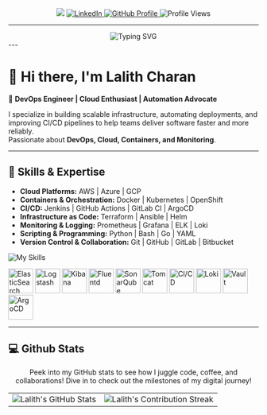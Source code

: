 <div align="center">
  <img src="https://capsule-render.vercel.app/api?type=speech&height=300&color=gradient&text=Lalith%20Charan&fontSize=90&animation=fadeIn&fontAlignY=38&desc=DevOps%20Engineer%20|%20Cloud•CI%2FCD•Automation•SRE•Monitoring
/>
</div>

<!-- SOCIAL LINKS -->
<div align="center">
  <a href="https://www.linkedin.com/in/lalith-charan-ampabathina">
    <img src="https://img.shields.io/badge/-LinkedIn-%230077B5?style=for-the-badge&logo=linkedin&logoColor=white" alt="LinkedIn"/>
  </a>
  <a href="https://github.com/ALALITHCHARAN">
    <img src="https://img.shields.io/badge/GitHub-Profile-%23121011?style=for-the-badge&logo=github&logoColor=white" alt="GitHub Profile"/>
  </a>
  <img src="https://komarev.com/ghpvc/?username=ALALITHCHARAN&style=for-the-badge&color=ff9500" alt="Profile Views" />
</div>

---
<div align="center">
  <img src="https://readme-typing-svg.demolab.com?font=Fira+Code&size=22&duration=4000&pause=1000&color=00D9FF&center=true&vCenter=true&multiline=true&width=800&height=100&lines=Multi-disciplinary+engineer+with+expertise+across;data%2C+cloud%2C+DevOps%2C+and+immersive+technologies" alt="Typing SVG" />
</div>
---

# 👋 Hi there, I'm Lalith Charan

🚀 **DevOps Engineer | Cloud Enthusiast | Automation Advocate**  

I specialize in building scalable infrastructure, automating deployments, and improving CI/CD pipelines to help teams deliver software faster and more reliably.  
Passionate about **DevOps, Cloud, Containers, and Monitoring**.  

---

## 🔧 Skills & Expertise  

- **Cloud Platforms:** AWS | Azure | GCP  
- **Containers & Orchestration:** Docker | Kubernetes | OpenShift  
- **CI/CD:** Jenkins | GitHub Actions | GitLab CI | ArgoCD  
- **Infrastructure as Code:** Terraform | Ansible | Helm   
- **Monitoring & Logging:** Prometheus | Grafana | ELK | Loki  
- **Scripting & Programming:** Python | Bash | Go | YAML  
- **Version Control & Collaboration:** Git | GitHub | GitLab | Bitbucket  


![My Skills](https://skillicons.dev/icons?i=docker,ansible,kubernetes,azure,git,github,terraform,githubactions,mysql,linux,aws,bash,bitbucket,elasticsearch,gitlab,go,jenkins,kafka,maven,nginx,openshift,prometheus,redhat,ubuntu,gcp,grafana,python) 

<p align="left">
  <img src="https://www.vectorlogo.zone/logos/elastic/elastic-icon.svg" alt="ElasticSearch" width="50" height="50"/>
  <img src="https://www.vectorlogo.zone/logos/elasticco_logstash/elasticco_logstash-icon.svg" alt="Logstash" width="50" height="50"/>
  <img src="https://www.vectorlogo.zone/logos/elasticco_kibana/elasticco_kibana-icon.svg" alt="Kibana" width="50" height="50"/>
  <img src="https://www.vectorlogo.zone/logos/fluentd/fluentd-icon.svg" alt="Fluentd" width="50" height="50"/>
  <img src="https://raw.githubusercontent.com/marwin1991/profile-technology-icons/refs/heads/main/icons/sonarqube.png" alt="SonarQube" width="50" height="50"/>
  <img src="https://www.vectorlogo.zone/logos/apache_tomcat/apache_tomcat-icon.svg" alt="Tomcat" width="50" height="50"/>
  <img src="https://raw.githubusercontent.com/marwin1991/profile-technology-icons/refs/heads/main/icons/ci_cd.png" alt="CI/CD" width="50" height="50"/>
  <img src="https://raw.githubusercontent.com/marwin1991/profile-technology-icons/refs/heads/main/icons/loki.png" alt="Loki" width="50" height="50"/>
  <img src="https://www.vectorlogo.zone/logos/vaultproject/vaultproject-icon.svg" alt="Vault" width="50" height="50"/>
  <img src="https://www.vectorlogo.zone/logos/argoprojio/argoprojio-icon.svg" alt="ArgoCD" width="50" height="50"/>
</p>


---

<div align="center">
<h2 align="left" class="section-heading"> 💻 Github Stats</h2>
<p>Peek into my GitHub stats to see how I juggle code, coffee, and collaborations! Dive in to check out the milestones of my digital journey!</p>
 <table align="center" width="100%" height="100%" >
    <tr>
       <td><img style="border: none;" src="https://github-profile-summary-cards.vercel.app/api/cards/profile-details?username=ALALITHCHARAN&theme=github_dark" alt="Lalith's GitHub Stats"/></td>   
       <td><img style="border: none;" src="https://github-readme-streak-stats.herokuapp.com/?user=ALALITHCHARAN&theme=merko" alt="Lalith's Contribution Streak"/></td>
    </tr>
 </table>

 <table align="center" width="100%" height="100%" >
    <tr>
        <td><img style="border: none;" src="https://github-profile-summary-cards.vercel.app/api/cards/stats?username=ALALITHCHARAN&theme=github_dark" alt="Lalith's GitHub Stats"/></td>
        <td><img style="border: none;" src="https://github-profile-summary-cards.vercel.app/api/cards/productive-time?username=ALALITHCHARAN&theme=github_dark&utcOffset=10" alt="Lalith's GitHub Stats"/>
        <td><img style="border: none;" src="https://github-profile-summary-cards.vercel.app/api/cards/repos-per-language?username=ALALITHCHARAN&theme=github_dark" alt="Lalith's GitHub Stats"/></td>
        <td><img style="border: none;" src="https://github-profile-summary-cards.vercel.app/api/cards/most-commit-language?username=ALALITHCHARAN&theme=github_dark" alt="Lalith's GitHub Stats"/></td>
    </tr>
 </table>
</div>

---

## Top Projects

- [DOCKER-DASHBOARD](https://github.com/ALALITHCHARAN/DOCKER-DASHBOARD): Dashboard system (Grafana+Prometheus+Node-Exporter+Cadvisor) - Stars: 0, Language: Docker
- [ABHISHEK--AZURE-ZERO-TO-HERO](https://github.com/ALALITHCHARAN/ABHISHEK--AZURE-ZERO-TO-HERO): Repository to learn Azure from Zero - Stars: 0, Language: Null
- [ABHISHEK--TERRAFORM-ZERO-TO-HERO](https://github.com/ALALITHCHARAN/ABHISHEK--TERRAFORM-ZERO-TO-HERO): Master Terraform in 7 days using this Zero to Hero course - Stars: 0, Language: Null
- [HARSHHAA--DEVOPS-INTERVIEW-QUESTIONS](https://github.com/ALALITHCHARAN/HARSHHAA--DEVOPS-INTERVIEW-QUESTIONS): Collection of 550+ DevOps interview questions with detailed answers - Stars: 0, Language: Null
- [ABHISHEK--GITHUB-ACTIONS-ZERO-TO-HERO](https://github.com/ALALITHCHARAN/ABHISHEK--GITHUB-ACTIONS-ZERO-TO-HERO): Repository to kick start your journey with GitHub Actions - Stars: 0, Language: Null

---

## Recent Activity

- Forked [DOCKER-DASHBOARD](https://github.com/ALALITHCHARAN/DOCKER-DASHBOARD) from [solo5star/dashboard](https://github.com/solo5star/dashboard)
- Forked [ABHISHEK--AZURE-ZERO-TO-HERO](https://github.com/ALALITHCHARAN/ABHISHEK--AZURE-ZERO-TO-HERO) from [AbhishekVeeramalla/azure-zero-to-hero](https://github.com/AbhishekVeeramalla/azure-zero-to-hero)
- Pushed changes to [gcp-zero-to-hero](https://github.com/ALALITHCHARAN/gcp-zero-to-hero)
- Watching [kestra-io/kestra](https://github.com/kestra-io/kestra)

---

## 🌍 Let's Connect  

- 💼 [LinkedIn](https://www.linkedin.com/in/lalith-charan-ampabathina)  
- 📝 [Vlog](https://www.youtube.com/@lalithcharan)
- 🌐 Check out my portfolio here: [My Portfolio](https://alalithcharan.github.io/)
- 📫 Email: lalithcharan1410@gmail.com


<a href="https://www.linkedin.com/in/lalith-charan-ampabathina">
  <img src="https://skillicons.dev/icons?i=linkedin" width="40" />
</a>
<a href="https://www.youtube.com/@lalithcharan">
  <img src="https://github.com/user-attachments/assets/72ad9fb5-dbc6-487a-8f6f-adef45e65ad3" width="40" />
</a>
<a href="lalithcharan1410@gmail.com">
  <img src="https://skillicons.dev/icons?i=gmail" width="40" />
</a>
<a href="https://github.com/ALALITHCHARAN">
  <img src="https://skillicons.dev/icons?i=github" width="40" />
</a>
<a href="https://alalithcharan.github.io/" target="_blank">
  <img src="https://cdn-icons-png.flaticon.com/512/841/841364.png" alt="Portfolio" width="40" height="40"/>
</a>

---
⭐️ _“Automate Everything, Deliver Continuously, Scale Infinitely.”_
